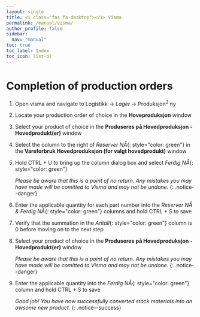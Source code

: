 ```yaml
---
layout: single
title: <i class="fas fa-desktop"></i> Visma
permalink: /manual/visma/
author_profile: false
sidebar:
  nav: "manual"
toc: true
toc_label: Index
toc_icon: list-ol
---
```

# Completion of production orders
1. Open visma and navigate to Logistikk -> *Lager* -> Produksjon<sup>2</sup> ny
2. Locate your production order of choice in the **Hoveproduksjon** window
3. Select your product of choice in the **Produseres på Hovedproduksjon - Hovedprodukt(er)** window
4. Select the column to the right of *Reserver NÅ*{: style="color: green"} in the **Vareforbruk Hovedproduksjon (for valgt hovedprodukt)** window
5. Hold CTRL + U to bring up the column dialog box and select *Ferdig NÅ*{: style="color: green"}

    *<i class="fas fa-hand-paper"></i> Please be aware that this is a point of no return. Any mistakes you may have made will be comitted to Visma and may not be undone.*
    {: .notice--danger}

6. Enter the applicable quantity for each part number into the *Reserver NÅ & Ferdig NÅ*{: style="color: green"} columns and hold CTRL + S to save
7. Verify that the summation in the *Antall*{: style="color: green"} column is 0 before moving on to the next step
8. Select your product of choice in the **Produseres på Hovedproduksjon - Hovedprodukt(er)** window

    *<i class="fas fa-hand-paper"></i> Please be aware that this is a point of no return. Any mistakes you may have made will be comitted to Visma and may not be undone.*
    {: .notice--danger}

9. Enter the applicable quantity into the *Ferdig NÅ*{: style="color: green"} column and hold CTRL + S to save

    <i class="fas fa-thumbs-up"></i> *Good job! You have now successfully converted stock materials into an awsome new product.*
    {: .notice--success}
